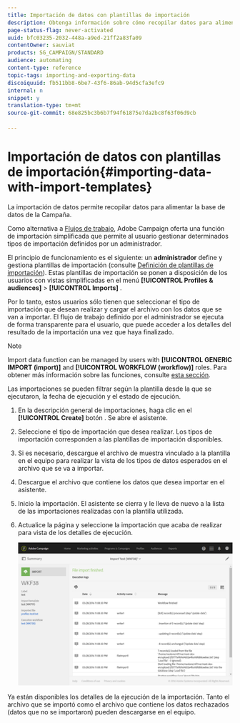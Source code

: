 ```yaml
---
title: Importación de datos con plantillas de importación
description: Obtenga información sobre cómo recopilar datos para alimentar la base de datos de Campañas.
page-status-flag: never-activated
uuid: bfc03235-2032-448a-a9ed-21ff2a83fa09
contentOwner: sauviat
products: SG_CAMPAIGN/STANDARD
audience: automating
content-type: reference
topic-tags: importing-and-exporting-data
discoiquuid: fb511bb8-6be7-43f6-86ab-94d5cfa3efc9
internal: n
snippet: y
translation-type: tm+mt
source-git-commit: 68e825bc3b6b7f94f61875e7da2bc8f63f06d9cb

---
```



# Importación de datos con plantillas de importación{#importing-data-with-import-templates}

La importación de datos permite recopilar datos para alimentar la base de datos de la Campaña.

Como alternativa a [Flujos de trabajo](../../automating/using/get-started-workflows.md), Adobe Campaign oferta una función de importación simplificada que permite al usuario gestionar determinados tipos de importación definidos por un administrador.

El principio de funcionamiento es el siguiente: un **administrador** define y gestiona plantillas de importación (consulte [Definición de plantillas de importación](../../automating/using/defining-import-templates.md)). Estas plantillas de importación se ponen a disposición de los usuarios con vistas simplificadas en el menú **[!UICONTROL Profiles & audiences]** > **[!UICONTROL Imports]** .

Por lo tanto, estos usuarios sólo tienen que seleccionar el tipo de importación que desean realizar y cargar el archivo con los datos que se van a importar. El flujo de trabajo definido por el administrador se ejecuta de forma transparente para el usuario, que puede acceder a los detalles del resultado de la importación una vez que haya finalizado.

>[!NOTE]
>
>Import data function can be managed by users with **[!UICONTROL GENERIC IMPORT (import)]** and **[!UICONTROL WORKFLOW (workflow)]** roles. Para obtener más información sobre las funciones, consulte [esta sección](../../administration/using/list-of-roles.md).

Las importaciones se pueden filtrar según la plantilla desde la que se ejecutaron, la fecha de ejecución y el estado de ejecución.

1. En la descripción general de importaciones, haga clic en el **[!UICONTROL Create]** botón . Se abre el asistente.
1. Seleccione el tipo de importación que desea realizar. Los tipos de importación corresponden a las plantillas de importación disponibles.
1. Si es necesario, descargue el archivo de muestra vinculado a la plantilla en el equipo para realizar la vista de los tipos de datos esperados en el archivo que se va a importar.
1. Descargue el archivo que contiene los datos que desea importar en el asistente.
1. Inicio la importación. El asistente se cierra y le lleva de nuevo a la lista de las importaciones realizadas con la plantilla utilizada.
1. Actualice la página y seleccione la importación que acaba de realizar para vista de los detalles de ejecución.

   ![](assets/simplified_import1.png)

Ya están disponibles los detalles de la ejecución de la importación. Tanto el archivo que se importó como el archivo que contiene los datos rechazados (datos que no se importaron) pueden descargarse en el equipo.
